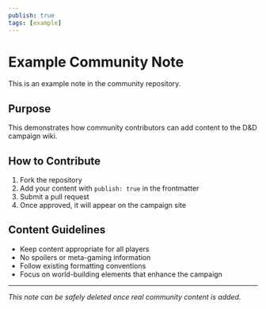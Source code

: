 ```yaml
---
publish: true
tags: [example]
---
```


# Example Community Note

This is an example note in the community repository. 

## Purpose

This demonstrates how community contributors can add content to the D&D campaign wiki.

## How to Contribute

1. Fork the repository
2. Add your content with `publish: true` in the frontmatter
3. Submit a pull request
4. Once approved, it will appear on the campaign site

## Content Guidelines

- Keep content appropriate for all players
- No spoilers or meta-gaming information  
- Follow existing formatting conventions
- Focus on world-building elements that enhance the campaign

---
*This note can be safely deleted once real community content is added.*